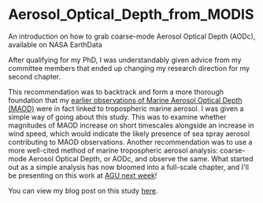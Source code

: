 # Aerosol_Optical_Depth_from_MODIS
An introduction on how to grab coarse-mode Aerosol Optical Depth (AODc), available on NASA EarthData

After qualifying for my PhD, I was understandably given advice from my committee members that ended up changing my research direction for my second chapter. 

This recommendation was to backtrack and form a more thorough foundation that my [earlier observations of Marine Aerosol Optical Depth (MAOD)](https://doi.org/10.1029/2021JD034737) were in fact linked to tropospheric marine aerosol. I was given a simple way of going about this study. This was to examine whether magnitudes of MAOD increase on short timescales alongside an increase in wind speed, which would indicate the likely presence of sea spray aerosol contributing to MAOD observations. Another recommendation was to use a more well-cited method of marine tropospheric aerosol analysis: coarse-mode Aerosol Optical Depth, or AODc, and observe the same. What started out as a simple analysis has now bloomed into a full-scale chapter, and I'll be presenting on this work at [AGU next week](https://agu2021fallmeeting-agu.ipostersessions.com/Default.aspx?s=65-11-C0-5A-85-5A-9F-55-5C-42-3E-9F-5B-DC-45-FA&fbclid=IwAR0Hrdx840g-M3s88XAyUK4eo7syuOHF8xn6rkasEHcRdHlbjLoIt34REbw)! 

You can view my blog post on this study [here](https://srdasara.github.io/post/project-7/).

